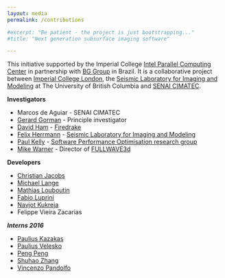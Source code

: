 ```yaml
---
layout: media
permalink: /contributions

#excerpt: "Be patient - the project is just bootstrapping..."
#title: "Next generation subsurface imaging software"

---
```


This initiative supported by the Imperial College [Intel Parallel Computing
Center](https://software.intel.com/en-us/ipcc) in partnership with [BG
Group](http://www.bg-group.com/) in Brazil. It is a collaborative project
between [Imperial College London](http://www.imperial.ac.uk), the [Seismic
Laboratory for Imaging and Modeling](https://www.slim.eos.ubc.ca) at The
University of British Columbia and [SENAI
CIMATEC](http://portais.fieb.org.br/senai/senai-na-sua-cidade/salvador/cimatec.html).

**Investigators**

* Marcos de Aguiar  - SENAI CIMATEC
* [Gerard Gorman](http://www.imperial.ac.uk/people/g.gorman) - Principle investigator
* [David Ham](http://www.imperial.ac.uk/people/david.ham) - [Firedrake](http://firedrakeproject.org)
* [Felix Herrmann](https://www.slim.eos.ubc.ca/felix) - [Seismic Laboratory for Imaging and Modeling](https://www.slim.eos.ubc.ca)
* [Paul Kelly](http://www.doc.ic.ac.uk/~phjk/) - [Software Performance Optimisation research group](https://spo.doc.ic.ac.uk/twiki/bin/view.cgi/External)
* [Mike Warner](http://www.imperial.ac.uk/people/m.warner) - Director of [FULLWAVE3d](http://fullwave3d.github.io/)

**Developers**

* [Christian Jacobs](http://www.christianjacobs.uk)
* [Michael Lange](http://www.imperial.ac.uk/people/michael.lange)
* [Mathias Louboutin](https://www.slim.eos.ubc.ca/content/mathias-louboutin)
* [Fabio Luprini](https://www.doc.ic.ac.uk/~fl1612)
* [Navjot Kukreja](https://github.com/navjotk)
* Felippe Vieira Zacarias

***Interns 2016***

* [Paulius Kazakas](https://github.com/sheino)
* [Paulius Velesko](https://github.com/pvelesko)
* [Peng Peng](https://github.com/pp1336)
* [Shuhao Zhang](https://github.com/Richard-zhang)
* [Vincenzo Pandolfo](https://github.com/vincepandolfo)
